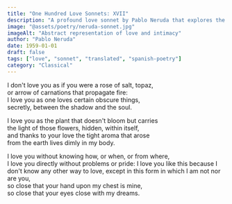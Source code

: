 ```yaml
---
title: "One Hundred Love Sonnets: XVII"
description: "A profound love sonnet by Pablo Neruda that explores the depth and mystery of love, comparing it to obscure things and the intimate connection between two souls."
image: "@assets/poetry/neruda-sonnet.jpg"
imageAlt: "Abstract representation of love and intimacy"
author: "Pablo Neruda"
date: 1959-01-01
draft: false
tags: ["love", "sonnet", "translated", "spanish-poetry"]
category: "Classical"
---
```


I don't love you as if you were a rose of salt, topaz,   
or arrow of carnations that propagate fire:   
I love you as one loves certain obscure things,   
secretly, between the shadow and the soul.

I love you as the plant that doesn't bloom but carries   
the light of those flowers, hidden, within itself,   
and thanks to your love the tight aroma that arose   
from the earth lives dimly in my body.

I love you without knowing how, or when, or from where,   
I love you directly without problems or pride:
I love you like this because I don't know any other way to love,
except in this form in which I am not nor are you,   
so close that your hand upon my chest is mine,   
so close that your eyes close with my dreams. 